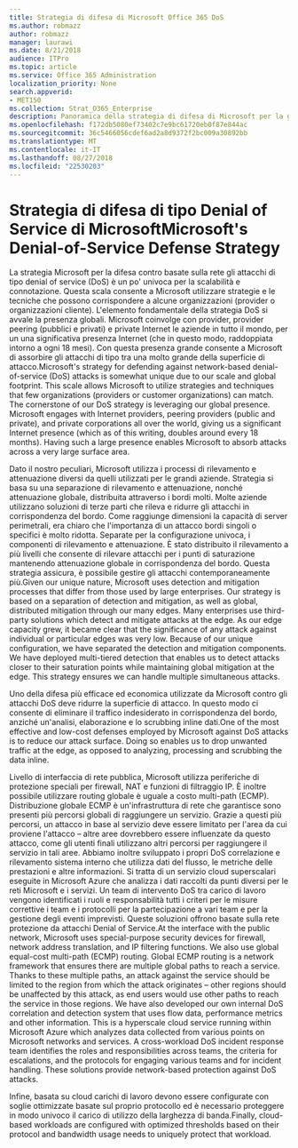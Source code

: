```yaml
---
title: Strategia di difesa di Microsoft Office 365 DoS
ms.author: robmazz
author: robmazz
manager: laurawi
ms.date: 8/21/2018
audience: ITPro
ms.topic: article
ms.service: Office 365 Administration
localization_priority: None
search.appverid:
- MET150
ms.collection: Strat_O365_Enterprise
description: Panoramica della strategia di difesa di Microsoft per la gestione di attacchi denial of service (DoS).
ms.openlocfilehash: f172db5080ef73402c7e9bc61720eb0f87e844ac
ms.sourcegitcommit: 36c5466056cdef6ad2a8d9372f2bc009a30892bb
ms.translationtype: MT
ms.contentlocale: it-IT
ms.lasthandoff: 08/27/2018
ms.locfileid: "22530203"
---
```

# <a name="microsofts-denial-of-service-defense-strategy"></a><span data-ttu-id="ba3ba-103">Strategia di difesa di tipo Denial of Service di Microsoft</span><span class="sxs-lookup"><span data-stu-id="ba3ba-103">Microsoft's Denial-of-Service Defense Strategy</span></span>

<span data-ttu-id="ba3ba-p101">La strategia Microsoft per la difesa contro basate sulla rete gli attacchi di tipo denial of service (DoS) è un po' univoca per la scalabilità e connotazione. Questa scala consente a Microsoft utilizzare strategie e le tecniche che possono corrispondere a alcune organizzazioni (provider o organizzazioni cliente). L'elemento fondamentale della strategia DoS si avvale la presenza globali. Microsoft coinvolge con provider, provider peering (pubblici e privati) e private Internet le aziende in tutto il mondo, per un una significativa presenza Internet (che in questo modo, raddoppiata intorno a ogni 18 mesi). Con questa presenza grande consente a Microsoft di assorbire gli attacchi di tipo tra una molto grande della superficie di attacco.</span><span class="sxs-lookup"><span data-stu-id="ba3ba-p101">Microsoft's strategy for defending against network-based denial-of-service (DoS) attacks is somewhat unique due to our scale and global footprint. This scale allows Microsoft to utilize strategies and techniques that few organizations (providers or customer organizations) can match. The cornerstone of our DoS strategy is leveraging our global presence. Microsoft engages with Internet providers, peering providers (public and private), and private corporations all over the world, giving us a significant Internet presence (which as of this writing, doubles around every 18 months). Having such a large presence enables Microsoft to absorb attacks across a very large surface area.</span></span>

<span data-ttu-id="ba3ba-p102">Dato il nostro peculiari, Microsoft utilizza i processi di rilevamento e attenuazione diversi da quelli utilizzati per le grandi aziende. Strategia si basa su una separazione di rilevamento e attenuazione, nonché attenuazione globale, distribuita attraverso i bordi molti. Molte aziende utilizzano soluzioni di terze parti che rileva e ridurre gli attacchi in corrispondenza del bordo. Come raggiunge dimensioni la capacità di server perimetrali, era chiaro che l'importanza di un attacco bordi singoli o specifici è molto ridotta. Separate per la configurazione univoca, i componenti di rilevamento e attenuazione. È stato distribuito il rilevamento a più livelli che consente di rilevare attacchi per i punti di saturazione mantenendo attenuazione globale in corrispondenza del bordo. Questa strategia assicura, è possibile gestire gli attacchi contemporaneamente più.</span><span class="sxs-lookup"><span data-stu-id="ba3ba-p102">Given our unique nature, Microsoft uses detection and mitigation processes that differ from those used by large enterprises. Our strategy is based on a separation of detection and mitigation, as well as global, distributed mitigation through our many edges. Many enterprises use third-party solutions which detect and mitigate attacks at the edge. As our edge capacity grew, it became clear that the significance of any attack against individual or particular edges was very low. Because of our unique configuration, we have separated the detection and mitigation components. We have deployed multi-tiered detection that enables us to detect attacks closer to their saturation points while maintaining global mitigation at the edge. This strategy ensures we can handle multiple simultaneous attacks.</span></span>

<span data-ttu-id="ba3ba-p103">Uno della difesa più efficace ed economica utilizzate da Microsoft contro gli attacchi DoS deve ridurre la superficie di attacco. In questo modo ci consente di eliminare il traffico indesiderato in corrispondenza del bordo, anziché un'analisi, elaborazione e lo scrubbing inline dati.</span><span class="sxs-lookup"><span data-stu-id="ba3ba-p103">One of the most effective and low-cost defenses employed by Microsoft against DoS attacks is to reduce our attack surface. Doing so enables us to drop unwanted traffic at the edge, as opposed to analyzing, processing and scrubbing the data inline.</span></span>

<span data-ttu-id="ba3ba-p104">Livello di interfaccia di rete pubblica, Microsoft utilizza periferiche di protezione speciali per firewall, NAT e funzioni di filtraggio IP. È inoltre possibile utilizzare routing globale è uguale a costo multi-path (ECMP). Distribuzione globale ECMP è un'infrastruttura di rete che garantisce sono presenti più percorsi globali di raggiungere un servizio. Grazie a questi più percorsi, un attacco in base al servizio deve essere limitato per l'area da cui proviene l'attacco – altre aree dovrebbero essere influenzate da questo attacco, come gli utenti finali utilizzano altri percorsi per raggiungere il servizio in tali aree. Abbiamo inoltre sviluppato i propri DoS correlazione e rilevamento sistema interno che utilizza dati del flusso, le metriche delle prestazioni e altre informazioni. Si tratta di un servizio cloud superscalari eseguite in Microsoft Azure che analizza i dati raccolti da punti diversi per le reti Microsoft e i servizi. Un team di intervento DoS tra carico di lavoro vengono identificati i ruoli e responsabilità tutti i criteri per le misure correttive i team e i protocolli per la partecipazione a vari team e per la gestione degli eventi imprevisti. Queste soluzioni offrono basate sulla rete protezione da attacchi Denial of Service.</span><span class="sxs-lookup"><span data-stu-id="ba3ba-p104">At the interface with the public network, Microsoft uses special-purpose security devices for firewall, network address translation, and IP filtering functions. We also use global equal-cost multi-path (ECMP) routing. Global ECMP routing is a network framework that ensures there are multiple global paths to reach a service. Thanks to these multiple paths, an attack against the service should be limited to the region from which the attack originates – other regions should be unaffected by this attack, as end users would use other paths to reach the service in those regions. We have also developed our own internal DoS correlation and detection system that uses flow data, performance metrics and other information. This is a hyperscale cloud service running within Microsoft Azure which analyzes data collected from various points on Microsoft networks and services. A cross-workload DoS incident response team identifies the roles and responsibilities across teams, the criteria for escalations, and the protocols for engaging various teams and for incident handling. These solutions provide network-based protection against DoS attacks.</span></span>

<span data-ttu-id="ba3ba-126">Infine, basata su cloud carichi di lavoro devono essere configurate con soglie ottimizzate basate sul proprio protocollo ed è necessario proteggere in modo univoco il carico di utilizzo della larghezza di banda.</span><span class="sxs-lookup"><span data-stu-id="ba3ba-126">Finally, cloud-based workloads are configured with optimized thresholds based on their protocol and bandwidth usage needs to uniquely protect that workload.</span></span>
